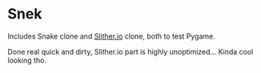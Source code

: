 # Snek
 
Includes Snake clone and [Slither.io](https://www.slither.io) clone, both to test Pygame.

Done real quick and dirty, Slither.io part is highly unoptimized... Kinda cool looking tho.
